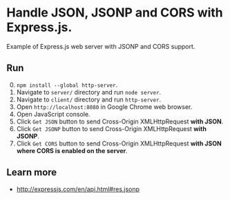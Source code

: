 # Handle JSON, JSONP and CORS with Express.js.

Example of Express.js web server with JSONP and CORS support.

## Run

0. `npm install --global http-server`.
1. Navigate to `server/` directory and run `node server`.
2. Navigate to `client/` directory and run `http-server`.
3. Open `http://localhost:8080` in Google Chrome web browser.
4. Open JavaScript console.
5. Click `Get JSON` button to send Cross-Origin XMLHttpRequest __with JSON__.
6. Click `Get JSONP` button to send Cross-Origin XMLHttpRequest __with JSONP__.
7. Click `Get CORS` button to send Cross-Origin XMLHttpRequest __with JSON where CORS is enabled on the server__.

## Learn more

+ http://expressjs.com/en/api.html#res.jsonp

